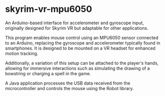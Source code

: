 # skyrim-vr-mpu6050
An Arduino-based interface for accelerometer and gyroscope input, originally designed for Skyrim VR but adaptable for other applications.

This program enables mouse control using an MPU6050 sensor connected to an Arduino, replacing the gyroscope and accelerometer typically found in smartphones. It is designed to be mounted on a VR headset for enhanced motion tracking.

Additionally, a variation of this setup can be attached to the player's hands, allowing for immersive interactions such as simulating the drawing of a bowstring or charging a spell in the game.

A Java application processes the USB data received from the microcontroller and controls the mouse using the Robot library.
